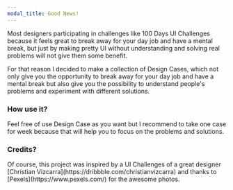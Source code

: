 ```yaml
---
modal_title: Good News!
---
```


<p>Most designers participating in challenges like 100 Days UI Challenges because it feels great to break away for your day job and have a mental break, but just by making pretty UI without understanding and solving real problems will not give them some benefit.</p>

<p>For that reason I decided to make a collection of Design Cases, which not only give you the opportunity to break away for your day job and have a mental break but also give you the possibility to understand people's problems and experiment with different solutions.</p>

### How use it?

<p>Feel free of use Design Case as you want but I recommend to take one case for week because that will help you to focus on the problems and solutions.</p>

### Credits?

<p>Of course, this project was inspired by a UI Challenges of a great designer [Christian Vizcarra](https://dribbble.com/christianvizcarra) and thanks to [Pexels](https://www.pexels.com/) for the awesome photos.</p>